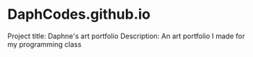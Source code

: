 # DaphCodes.github.io
Project title: Daphne's art portfolio
Description: An art portfolio I made for my programming class
